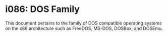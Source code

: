 # i086: DOS Family

This document pertains to the family of DOS compatible operating systems on the
x86 architecture such as FreeDOS, MS-DOS, DOSBox, and DOSEmu.


